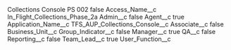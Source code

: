 <?xml version="1.0" encoding="UTF-8"?>
<CustomMetadata xmlns="http://soap.sforce.com/2006/04/metadata" xmlns:xsi="http://www.w3.org/2001/XMLSchema-instance" xmlns:xsd="http://www.w3.org/2001/XMLSchema">
    <label>Collections Console PS 002</label>
    <protected>false</protected>
    <values>
        <field>Access_Name__c</field>
        <value xsi:type="xsd:string">In_Flight_Collections_Phase_2a</value>
    </values>
    <values>
        <field>Admin__c</field>
        <value xsi:type="xsd:boolean">false</value>
    </values>
    <values>
        <field>Agent__c</field>
        <value xsi:type="xsd:boolean">true</value>
    </values>
    <values>
        <field>Application_Name__c</field>
        <value xsi:type="xsd:string">TFS_AUP_Collections_Console__c</value>
    </values>
    <values>
        <field>Associate__c</field>
        <value xsi:type="xsd:boolean">false</value>
    </values>
    <values>
        <field>Business_Unit__c</field>
        <value xsi:nil="true"/>
    </values>
    <values>
        <field>Group_Indicator__c</field>
        <value xsi:type="xsd:boolean">false</value>
    </values>
    <values>
        <field>Manager__c</field>
        <value xsi:type="xsd:boolean">true</value>
    </values>
    <values>
        <field>QA__c</field>
        <value xsi:type="xsd:boolean">false</value>
    </values>
    <values>
        <field>Reporting__c</field>
        <value xsi:type="xsd:boolean">false</value>
    </values>
    <values>
        <field>Team_Lead__c</field>
        <value xsi:type="xsd:boolean">true</value>
    </values>
    <values>
        <field>User_Function__c</field>
        <value xsi:nil="true"/>
    </values>
</CustomMetadata>
